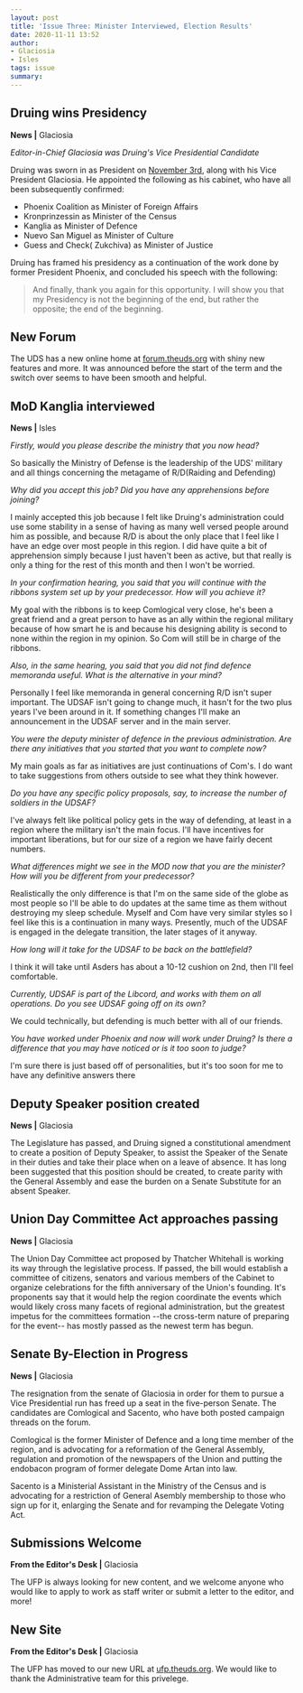 ```yaml
---
layout: post
title: 'Issue Three: Minister Interviewed, Election Results'
date: 2020-11-11 13:52
author:
- Glaciosia
- Isles
tags: issue
summary: 
---
```

## Druing wins Presidency
**News |** Glaciosia

*Editor-in-Chief Glaciosia was Druing's Vice Presidential Candidate*  

Druing was sworn in as President on [November 3rd](https://forum.theuds.org/index.php?threads/presidential-inaugurations-november-2020.187/), along with his Vice President Glaciosia. He appointed the following as his cabinet, who have all been subsequently confirmed:

  - Phoenix Coalition as Minister of Foreign Affairs
  - Kronprinzessin as Minister of the Census
  - Kanglia as Minister of Defence
  - Nuevo San Miguel as Minister of Culture
  - Guess and Check( Zukchiva) as Minister of Justice

Druing has framed his presidency as a continuation of the work done by former President Phoenix, and concluded his speech with the following:
>  And finally, thank you again for this opportunity. I will show you that my Presidency is not the beginning of the end, but rather the opposite; the end of the beginning.

## New Forum
The UDS has a new online home at [forum.theuds.org](https://forum.theuds.org) with shiny new features and more. It was announced before the start of the term and the switch over seems to have been smooth and helpful.
## MoD Kanglia interviewed
**News |** Isles

*Firstly, would you please describe the ministry that you now head?*

So basically the Ministry of Defense is the leadership of the UDS' military and all things concerning the metagame of R/D(Raiding and Defending)

*Why did you accept this job? Did you have any apprehensions before joining?*

I mainly accepted this job because I felt like Druing's administration could use some stability in a sense of having as many well versed people around him as possible, and because R/D is about the only place that I feel like I have an edge over most people in this region. I did have quite a bit of apprehension simply because I just haven't been as active, but that really is only a thing for the rest of this month and then I won't be worried.

*In your confirmation hearing, you said that you will continue with the ribbons system set up by your predecessor. How will you achieve it?*

My goal with the ribbons is to keep Comlogical very close, he's been a great friend and a great person to have as an ally within the regional military because of how smart he is and because his designing ability is second to none within the region in my opinion. So Com will still be in charge of the ribbons.

*Also, in the same hearing, you said that you did not find defence memoranda useful. What is the alternative in your mind?*

Personally I feel like memoranda in general concerning R/D isn't super important. The UDSAF isn't going to change much, it hasn't for the two plus years I've been around in it. If something changes I'll make an announcement in the UDSAF server and in the main server.

*You were the deputy minister of defence in the previous administration. Are there any initiatives that you started that you want to complete now?*

My main goals as far as initiatives are just continuations of Com's. I do want to take suggestions from others outside to see what they think however.

*Do you have any specific policy proposals, say, to increase the number of soldiers in the UDSAF?*

I've always felt like political policy gets in the way of defending, at least in a region where the military isn't the main focus. I'll have incentives for important liberations, but for our size of a region we have fairly decent numbers.

*What differences might we see in the MOD now that you are the minister? How will you be different from your predecessor?*

Realistically the only difference is that I'm on the same side of the globe as most people so I'll be able to do updates at the same time as them without destroying my sleep schedule. Myself and Com have very similar styles so I feel like this is a continuation in many ways.
Presently, much of the UDSAF is engaged in the delegate transition, the later stages of it anyway. 

*How long will it take for the UDSAF to be back on the battlefield?*

I think it will take until Asders has about a 10-12 cushion on 2nd, then I'll feel comfortable.

*Currently, UDSAF is part of the Libcord, and works with them on all operations. Do you see UDSAF going off on its own?*

We could technically, but defending is much better with all of our friends.

*You have worked under Phoenix and now will work under Druing? Is there a difference that you may have noticed or is it too soon to judge?*

I'm sure there is just based off of personalities, but it's too soon for me to have any definitive answers there

## Deputy Speaker position created
**News |** Glaciosia

The Legislature has passed, and Druing signed a constitutional amendment to create a position of Deputy Speaker, to assist the Speaker of the Senate in their duties and take their place when on a leave of absence. It has long been suggested that this position should be created, to create parity with the General Assembly and ease the burden on a Senate Substitute for an absent Speaker. 

## Union Day Committee Act approaches passing
**News |** Glaciosia

The Union Day Committee act proposed by Thatcher Whitehall is working its way through the legislative process. If passed, the bill would establish a committee of citizens, senators and various members of the Cabinet to organize celebrations for the fifth anniversary of the Union's founding. It's proponents say that it would help the region coordinate the events which would likely cross many facets of regional administration, but the greatest impetus for the committees formation --the cross-term nature of preparing for the event-- has mostly passed as the newest term has begun.

## Senate By-Election in Progress
**News |** Glaciosia

The resignation from the senate of Glaciosia in order for them to pursue a Vice Presidential run has freed up a seat in the five-person Senate. The candidates are Comlogical and Sacento, who have both posted campaign threads on the forum. 

Comlogical is the former Minister of Defence and a long time member of the region, and is advocating for a reformation of the General Assembly, regulation and promotion of the newspapers of the Union and putting the endobacon program of former delegate Dome Artan into law.

Sacento is a Ministerial Assistant in the Ministry of the Census and is advocating for a restriction of General Asembly membership to those who sign up for it, enlarging the Senate and for revamping the Delegate Voting Act.
## Submissions Welcome
**From the Editor's Desk |** Glaciosia

The UFP is always looking for new content, and we welcome anyone who would like to apply to work as staff writer or submit a letter to the editor, and more! 

## New Site
**From the Editor's Desk |** Glaciosia

The UFP has moved to our new URL at [ufp.theuds.org](http://ufp.theuds.org/). We would like to thank the Administrative team for this privelege.